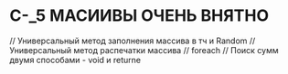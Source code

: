 # C-_5 МАСИИВЫ ОЧЕНЬ ВНЯТНО
// Универсальный метод заполнения массива в тч и Random
// Универсальный метод распечатки массива
// foreach
// Поиск сумм двумя способами - void и returne
